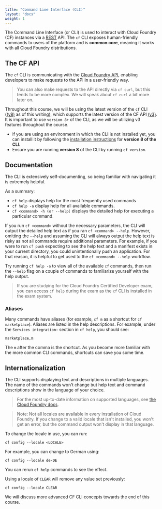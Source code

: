 ```yaml
---
title: "Command Line Interface (CLI)"
layout: "docs"
weight: 1
---
```


The Command Line Interface (or CLI) is used to interact with Cloud Foundry (CF) instances via a [REST](https://www.codecademy.com/articles/what-is-rest) API. The `cf` CLI exposes human-friendly commands to users of the platform and is **common core**, meaning it works with all Cloud Foundry distributions.

## The CF API

The `cf` CLI is communicating with the [Cloud Foundry API](https://v3-apidocs.cloudfoundry.org), enabling developers to make requests to the API in a user-friendly way.

> You can also make requests to the API directly via `cf curl`, but this tends to be more complex. We will speak about `cf curl` a bit more later on.

Throughout this course, we will be using the latest version of the `cf` CLI ([(v8)](https://docs.cloudfoundry.org/cf-cli/install-go-cli.html) as of this writing), which supports the latest version of the CF API [(v3)](http://v3-apidocs.cloudfoundry.org). It is important to use `version 8+` of the CLI, as we will be utilizing v3 features throughout the course.

* If you are using an environment in which the CLI is not installed yet, you can install it by following the [installation instructions](https://docs.cloudfoundry.org/cf-cli/install-go-cli.html) for **version 8 of the CLI**.  
* Ensure you are running **version 8** of the CLI by running `cf version`.

## Documentation

The CLI is extensively self-documenting, so being familiar with navigating it is extremely helpful.

As a summary:

* `cf help` displays help for the most frequently used commands
* `cf help -a` display help for all available commands.
* `cf <command> -h (or --help)` displays the detailed help for executing a particular command.

If you run `cf <command>` without the necessary parameters, the CLI will output the detailed help text as if you ran `cf <command> --help`. However, omitting the `--help`  and assuming the CLI will always output the help text is risky as not all commands require additional parameters. For example, if you were to run `cf push` expecting to see the help text and a manifest exists in your current directory, you could unintentionally push an application. For that reason, it is helpful to get used to the `cf <command> --help` workflow.

Try running `cf help -a` to view all of the available `cf` commands, then run the `--help` flag on a couple of commands to familiarize yourself with the help output.

> If you are studying for the Cloud Foundry Certified Developer exam, you can access `cf help` during the exam as the `cf` CLI is installed in the exam system.

### Aliases

Many commands have aliases (for example, `cf m` as a shortcut for `cf marketplace`). Aliases are listed in the help descriptions. For example, under the `Services integration:` section in `cf help`, you should see:

```
marketplace,m
```

The `m` after the comma is the shortcut. As you become more familiar with the more common CLI commands, shortcuts can save you some time.

## Internationalization

The CLI supports displaying text and descriptions in multiple languages. The name of the commands won't change but help text and command descriptions show in the language of your choice.

> For the most up-to-date information on supported languages, see [the Cloud Foundry docs](https://docs.cloudfoundry.org/cf-cli/getting-started.html#i18n).

> Note: Not all locales are available in every installation of Cloud Foundry. If you change to a valid locale that isn't installed, you won't get an error, but the command output won't display in that language. 

To change the locale in use, you can run:

```
cf config --locale <LOCALE>
```

For example, you can change to German using:

```
cf config --locale de-DE
```

You can rerun `cf help` commands to see the effect.

Using a locale of `CLEAR` will remove any value set previously:

```
cf config --locale CLEAR
```

We will discuss more advanced CF CLI concepts towards the end of this course.